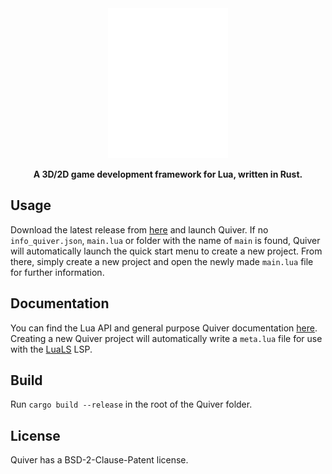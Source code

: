 <div align="center">

<img src="src/asset/logo.png" width="192" height="240">

**A 3D/2D game development framework for Lua, written in Rust.**

</div>

## Usage
Download the latest release from [here](https://github.com/sockentrocken/quiver/releases) and launch Quiver. If no `info_quiver.json`, `main.lua` or folder with the name of `main` is found, Quiver will automatically launch the quick start menu to create a new project. From there, simply create a new project and open the newly made `main.lua` file for further information.

## Documentation
You can find the Lua API and general purpose Quiver documentation [here](https://github.com/sockentrocken/quiver/wiki). Creating a new Quiver project will automatically write a `meta.lua` file for use with the [LuaLS](https://github.com/LuaLS/lua-language-server) LSP.

## Build
Run `cargo build --release` in the root of the Quiver folder.

## License
Quiver has a BSD-2-Clause-Patent license.

